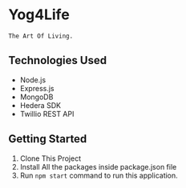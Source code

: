 # Yog4Life

    The Art Of Living.

## Technologies Used

-   Node.js
-   Express.js
-   MongoDB
-   Hedera SDK
-   Twillio REST API

## Getting Started

1. Clone This Project
2. Install All the packages inside package.json file
3. Run `npm start` command to run this application.
